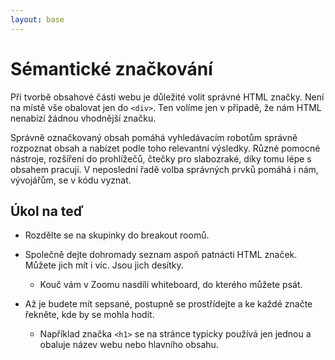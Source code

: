 ```yaml
---
layout: base
---
```


# Sémantické značkování

Při tvorbě obsahové části webu je důležité volit správné HTML značky. Není na místě vše obalovat jen do `<div>`. Ten volíme jen v případě, že nám HTML nenabízí žádnou vhodnější značku.

Správně označkovaný obsah pomáhá vyhledávacím robotům správně rozpoznat obsah a nabízet podle toho relevantní výsledky. Různé pomocné nástroje, rozšíření do prohlížečů, čtečky pro slabozraké, díky tomu lépe s obsahem pracují. V neposlední řadě volba správných prvků pomáhá i nám, vývojářům, se v kódu vyznat.

## Úkol na teď

- Rozdělte se na skupinky do breakout roomů.

- Společně dejte dohromady seznam aspoň patnácti HTML značek. Můžete jich mít i víc. Jsou jich desítky.

  - Kouč vám v Zoomu nasdílí whiteboard, do kterého můžete psát.

- Až je budete mít sepsané, postupně se prostřídejte a ke každé značte řekněte, kde by se mohla hodit.

  - Například značka `<h1>` se na stránce typicky používá jen jednou a obaluje název webu nebo hlavního obsahu.

<!-- Výpis značek například zde https://www.tutorialstonight.com/html-tags-list-with-examples.php -->
